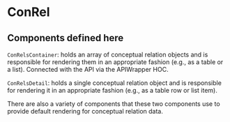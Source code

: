 # ConRel

## Components defined here

`ConRelsContainer`: holds an array of conceptual relation objects and
is responsible for rendering them in an appropriate fashion (e.g., as
a table or a list).  Connected with the API via the APIWrapper HOC.

`ConRelsDetail`: holds a single conceptual relation object and is
responsible for rendering it in an appropriate fashion (e.g., as a
table row or list item).

There are also a variety of components that these two components use
to provide default rendering for conceptual relation data.

